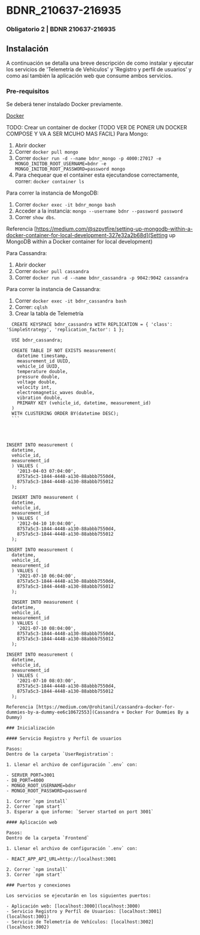 # BDNR_210637-216935

### Obligatorio 2 | BDNR 210637-216935

## Instalación

A continuación se detalla una breve descripción de como instalar y ejecutar los servicios de 'Telemetría de Vehículos' y 'Registro y perfil de usuarios' y como así también la aplicación web que consume ambos servicios.

### Pre-requisitos

Se deberá tener instalado Docker previamente.

[Docker](https://docs.docker.com/get-docker/)

TODO: Crear un container de docker (TODO VER DE PONER UN DOCKER COMPOSE Y VA A SER MCUHO MAS FACIL)
Para Mongo:

1. Abrir docker
2. Correr `docker pull mongo`
3. Correr `docker run -d --name bdnr_mongo -p 4000:27017 -e MONGO_INITDB_ROOT_USERNAME=bdnr -e MONGO_INITDB_ROOT_PASSWORD=password mongo`
4. Para chequear que el container esta ejecutandose correctamente, correr: `docker container ls`

Para correr la instancia de MongoDB:

1. Correr `docker exec -it bdnr_mongo bash`
2. Acceder a la instancia: `mongo --username bdnr --password password`
3. Correr `show dbs`.

Referencia [https://medium.com/@szpytfire/setting-up-mongodb-within-a-docker-container-for-local-development-327e32a2b68d](Setting up MongoDB within a Docker container for local development)

Para Cassandra:

1. Abrir docker
2. Correr `docker pull cassandra`
3. Correr `docker run -d --name bdnr_cassandra -p 9042:9042 cassandra`

Para correr la instancia de Cassandra:

1. Correr `docker exec -it bdnr_cassandra bash`
2. Correr: `cqlsh`
3. Crear la tabla de Telemetría

````
  CREATE KEYSPACE bdnr_cassandra WITH REPLICATION = { 'class': 'SimpleStrategy', 'replication_factor': 1 };

  USE bdnr_cassandra;

  CREATE TABLE IF NOT EXISTS measurement(
    datetime timestamp,
    measurement_id UUID,
    vehicle_id UUID,
    temperature double,
    pressure double,
    voltage double,
    velocity int,
    electromagnetic_waves double,
    vibration double,
    PRIMARY KEY (vehicle_id, datetime, measurement_id)
  )
  WITH CLUSTERING ORDER BY(datetime DESC);
  ```




INSERT INTO measurement (
  datetime,
  vehicle_id,
  measurement_id
  ) VALUES (
    '2013-04-03 07:04:00',
    8757a5c3-1844-4448-a130-88abbb7550d4,
    8757a5c3-1844-4448-a130-88abbb755012
  );

  INSERT INTO measurement (
  datetime,
  vehicle_id,
  measurement_id
  ) VALUES (
    '2012-04-10 10:04:00',
    8757a5c3-1844-4448-a130-88abbb7550d4,
    8757a5c3-1844-4448-a130-88abbb755012
  );

INSERT INTO measurement (
  datetime,
  vehicle_id,
  measurement_id
  ) VALUES (
    '2021-07-10 06:04:00',
    8757a5c3-1844-4448-a130-88abbb7550d4,
    8757a5c3-1844-4448-a130-88abbb755012
  );

  INSERT INTO measurement (
  datetime,
  vehicle_id,
  measurement_id
  ) VALUES (
    '2021-07-10 08:04:00',
    8757a5c3-1844-4448-a130-88abbb7550d4,
    8757a5c3-1844-4448-a130-88abbb755012
  );

INSERT INTO measurement (
  datetime,
  vehicle_id,
  measurement_id
  ) VALUES (
    '2021-07-10 08:03:00',
    8757a5c3-1844-4448-a130-88abbb7550d4,
    8757a5c3-1844-4448-a130-88abbb755012
  );

Referencia [https://medium.com/@rohitanil/cassandra-docker-for-dummies-by-a-dummy-ee6c10672553](Cassandra + Docker For Dummies By a Dummy)

### Inicialización

#### Servicio Registro y Perfil de usuarios

Pasos:
Dentro de la carpeta `UserRegistration`:

1. Llenar el archivo de configuración `.env` con:

- SERVER_PORT=3001
- DB_PORT=4000
- MONGO_ROOT_USERNAME=bdnr
- MONGO_ROOT_PASSWORD=password

1. Correr `npm install`
2. Correr `npm start`
3. Esperar a que informe: `Server started on port 3001`

#### Aplicación web

Pasos:
Dentro de la carpeta `Frontend`

1. Llenar el archivo de configuración `.env` con:

- REACT_APP_API_URL=http://localhost:3001

2. Correr `npm install`
3. Correr `npm start`

### Puertos y conexiones

Los servicios se ejecutarán en los siguientes puertos:

- Aplicación web: [localhost:3000](localhost:3000)
- Servicio Registro y Perfíl de Usuarios: [localhost:3001](localhost:3001)
- Servicio de Telemetría de Vehículos: [localhost:3002](localhost:3002)
````
